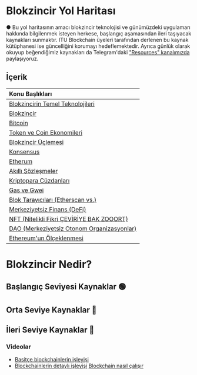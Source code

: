 # Blokzincir Yol Haritası
● Bu yol haritasının amacı blokzincir teknolojisi ve günümüzdeki uygulamarı hakkında bilgilenmek isteyen herkese, başlangıç aşamasından ileri taşıyacak kaynakları sunmaktır. ITU Blockchain üyeleri tarafından derlenen bu kaynak kütüphanesi ise güncelliğini korumayı hedeflemektedir. Ayrıca günlük olarak okuyup beğendiğimiz kaynakları da Telegram'daki ["Resources" kanalımızda](https://t.me/itublockchain) paylaşıyoruz.
## İçerik
| Konu Başlıkları  |
|:------------- |
| [Blokzincirin Temel Teknolojileri](#Blokzincirin-Temel-Teknolojileri-Nedir?)|
| [Blokzincir](#Blokzincir-Nedir?)|
| [Bitcoin](#Bitcoin-Nedir?)|
| [Token ve Coin Ekonomileri](#Tokenomics-Nedir?)|
| [Blokzincir Üçlemesi](#Blokzincir-Üçlemesi-Nedir?)|
| [Konsensus](#Konsensus-Nedir?)|
| [Etherum](#Ethereum-Nedir?)|
| [Akıllı Sözleşmeler](#Akıllı-Sözleşmeler-Nelerdir)|
| [Kriptopara Cüzdanları](#Cüzdanlar-Nedir?)|
| [Gas ve Gwei](#Gas-ve-Gwei-Nedir?)|
| [Blok Tarayıcıları (Etherscan vs.)](#Blok-Tarayıcıları-Nedir?)|
| [Merkeziyetsiz Finans (DeFi)](#Merkeziyetsiz-Finans-Nedir?)|
| [NFT (Nitelikli Fikri ÇEVİRİYE BAK ZOOORT)](#NFT-Nedir?)|
| [DAO (Merkeziyetsiz Otonom Organizasyonlar)](#DAO-Nedir?)|
| [Ethereum'un Ölçeklenmesi](#Ethereum'un-Ölçeklenme-Çözümleri)|

# Blokzincir Nedir?
## Başlangıç Seviyesi Kaynaklar 🟢

## Orta Seviye Kaynaklar 🔵

## İleri Seviye Kaynaklar 🔴

### Videolar
* [Basitçe blockchainlerin işleyişi](https://www.youtube.com/watch?v=SSo_EIwHSd4)
* [Blockchainlerin detaylı işleyişi](https://www.youtube.com/watch?v=bBC-nXj3Ng4)
[Blockchain nasıl çalışır](https://www.youtube.com/watch?v=kHybf1aC-jE)
